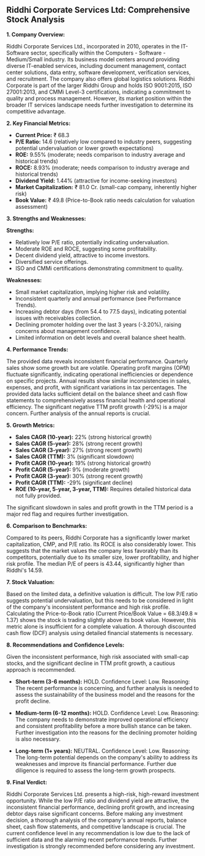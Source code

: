 ## Riddhi Corporate Services Ltd: Comprehensive Stock Analysis

**1. Company Overview:**

Riddhi Corporate Services Ltd., incorporated in 2010, operates in the IT-Software sector, specifically within the Computers - Software - Medium/Small industry.  Its business model centers around providing diverse IT-enabled services, including document management, contact center solutions, data entry, software development, verification services, and recruitment.  The company also offers global logistics solutions.  Riddhi Corporate is part of the larger Riddhi Group and holds ISO 9001:2015, ISO 27001:2013, and CMMi Level-3 certifications, indicating a commitment to quality and process management.  However, its market position within the broader IT services landscape needs further investigation to determine its competitive advantage.


**2. Key Financial Metrics:**

* **Current Price:** ₹ 68.3
* **P/E Ratio:** 14.6 (relatively low compared to industry peers, suggesting potential undervaluation or lower growth expectations)
* **ROE:** 9.55% (moderate; needs comparison to industry average and historical trends)
* **ROCE:** 8.93% (moderate; needs comparison to industry average and historical trends)
* **Dividend Yield:** 1.44% (attractive for income-seeking investors)
* **Market Capitalization:** ₹ 81.0 Cr. (small-cap company, inherently higher risk)
* **Book Value:** ₹ 49.8 (Price-to-Book ratio needs calculation for valuation assessment)


**3. Strengths and Weaknesses:**

**Strengths:**

* Relatively low P/E ratio, potentially indicating undervaluation.
* Moderate ROE and ROCE, suggesting some profitability.
* Decent dividend yield, attractive to income investors.
* Diversified service offerings.
* ISO and CMMi certifications demonstrating commitment to quality.

**Weaknesses:**

* Small market capitalization, implying higher risk and volatility.
* Inconsistent quarterly and annual performance (see Performance Trends).
* Increasing debtor days (from 54.4 to 77.5 days), indicating potential issues with receivables collection.
* Declining promoter holding over the last 3 years (-3.20%), raising concerns about management confidence.
* Limited information on debt levels and overall balance sheet health.


**4. Performance Trends:**

The provided data reveals inconsistent financial performance.  Quarterly sales show some growth but are volatile. Operating profit margins (OPM) fluctuate significantly, indicating operational inefficiencies or dependence on specific projects.  Annual results show similar inconsistencies in sales, expenses, and profit, with significant variations in tax percentages.  The provided data lacks sufficient detail on the balance sheet and cash flow statements to comprehensively assess financial health and operational efficiency.  The significant negative TTM profit growth (-29%) is a major concern.  Further analysis of the annual reports is crucial.


**5. Growth Metrics:**

* **Sales CAGR (10-year):** 22% (strong historical growth)
* **Sales CAGR (5-year):** 28% (strong recent growth)
* **Sales CAGR (3-year):** 27% (strong recent growth)
* **Sales CAGR (TTM):** 3% (significant slowdown)
* **Profit CAGR (10-year):** 19% (strong historical growth)
* **Profit CAGR (5-year):** 9% (moderate growth)
* **Profit CAGR (3-year):** 30% (strong recent growth)
* **Profit CAGR (TTM):** -29% (significant decline)
* **ROE (10-year, 5-year, 3-year, TTM):**  Requires detailed historical data not fully provided.

The significant slowdown in sales and profit growth in the TTM period is a major red flag and requires further investigation.


**6. Comparison to Benchmarks:**

Compared to its peers, Riddhi Corporate has a significantly lower market capitalization, CMP, and P/E ratio.  Its ROCE is also considerably lower.  This suggests that the market values the company less favorably than its competitors, potentially due to its smaller size, lower profitability, and higher risk profile.  The median P/E of peers is 43.44, significantly higher than Riddhi's 14.59.


**7. Stock Valuation:**

Based on the limited data, a definitive valuation is difficult. The low P/E ratio suggests potential undervaluation, but this needs to be considered in light of the company's inconsistent performance and high risk profile.  Calculating the Price-to-Book ratio (Current Price/Book Value = 68.3/49.8 ≈ 1.37) shows the stock is trading slightly above its book value.  However, this metric alone is insufficient for a complete valuation.  A thorough discounted cash flow (DCF) analysis using detailed financial statements is necessary.


**8. Recommendations and Confidence Levels:**

Given the inconsistent performance, high risk associated with small-cap stocks, and the significant decline in TTM profit growth, a cautious approach is recommended.

* **Short-term (3-6 months):** HOLD.  Confidence Level: Low.  Reasoning:  The recent performance is concerning, and further analysis is needed to assess the sustainability of the business model and the reasons for the profit decline.

* **Medium-term (6-12 months):** HOLD. Confidence Level: Low. Reasoning:  The company needs to demonstrate improved operational efficiency and consistent profitability before a more bullish stance can be taken.  Further investigation into the reasons for the declining promoter holding is also necessary.

* **Long-term (1+ years):**  NEUTRAL. Confidence Level: Low. Reasoning:  The long-term potential depends on the company's ability to address its weaknesses and improve its financial performance.  Further due diligence is required to assess the long-term growth prospects.


**9. Final Verdict:**

Riddhi Corporate Services Ltd. presents a high-risk, high-reward investment opportunity.  While the low P/E ratio and dividend yield are attractive, the inconsistent financial performance, declining profit growth, and increasing debtor days raise significant concerns.  Before making any investment decision, a thorough analysis of the company's annual reports, balance sheet, cash flow statements, and competitive landscape is crucial.  The current confidence level in any recommendation is low due to the lack of sufficient data and the alarming recent performance trends.  Further investigation is strongly recommended before considering any investment.
